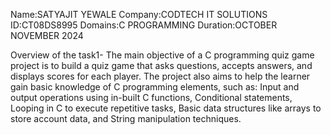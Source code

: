 Name:SATYAJIT YEWALE 
Company:CODTECH IT SOLUTIONS
ID:CT08DS8995
Domains:C PROGRAMMING
Duration:OCTOBER NOVEMBER 2024

Overview of the task1-
The main objective of a C programming quiz game project is to build a quiz game that asks questions, accepts answers, and displays scores for each player. The project also aims to help the learner gain basic knowledge of C programming elements, such as: Input and output operations using in-built C functions, Conditional statements, Looping in C to execute repetitive tasks, Basic data structures like arrays to store account data, and String manipulation techniques.


